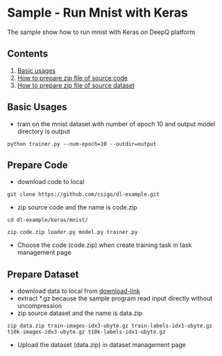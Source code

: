 # Sample - Run Mnist with Keras
The sample show how to run mnist with Keras on DeepQ platform

## Contents

1. [Basic usages](#basic-usages)
2. [How to prepare zip file of source code](#prepare-code)
3. [How to prepare zip file of source dataset](#prepare-dataset)

## Basic Usages

- train on the mnist dataset with number of epoch 10 and output model directory is output
```
python trainer.py --num-epoch=10 --outdir=output
```

## Prepare Code
- download code to local
```
git clone https://github.com/csigo/dl-example.git
```

- zip source code and the name is code.zip
```
cd dl-example/keras/mnist/
```
```
zip code.zip loader.py model.py trainer.py
```
- Choose the code (code.zip) when create training task in task management page

## Prepare Dataset
- download data to local from [download-link](http://yann.lecun.com/exdb/mnist/)
- extract \*.gz because the sample program read input directly without uncompression
- zip source dataset and the name is data.zip
```
zip data.zip train-images-idx3-ubyte.gz train-labels-idx1-ubyte.gz t10k-images-idx3-ubyte.gz t10k-labels-idx1-ubyte.gz
```
- Upload the dataset (data.zip) in dataset management page

